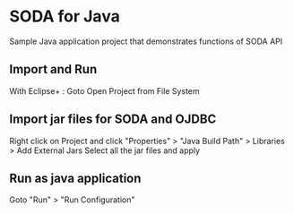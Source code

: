 # SODA for Java

Sample Java application project that demonstrates functions of SODA API

## Import and Run

With Eclipse+ : Goto Open Project from File System

## Import jar files for SODA and OJDBC
Right click on Project and click "Properties" > "Java Build Path" > Libraries > Add External Jars
   Select all the jar files and apply

## Run as java application
Goto "Run" > "Run Configuration"

